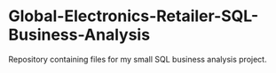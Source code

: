 # Global-Electronics-Retailer-SQL-Business-Analysis
Repository containing files for my small SQL business analysis project.
